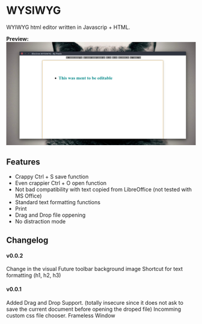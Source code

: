 # WYSIWYG

WYIWYG html editor written in Javascrip + HTML.


**Preview:** ![Alt Text](screenshots/preview.png)

## Features

* Crappy Ctrl + S save function
* Even crappier Ctrl + O open function
* Not bad compatibility with text copied from LibreOffice (not tested with MS Office)
* Standard text formatting functions
* Print
* Drag and Drop file oppening
* No distraction mode

## Changelog

#### v0.0.2

Change in the visual
Future toolbar background image
Shortcut for text formatting (h1, h2, h3)

#### v0.0.1

Added Drag and Drop Support. (totally insecure since it does not ask to save the current document before opening the droped file)
Incomming custom css file chooser.
Frameless Window
